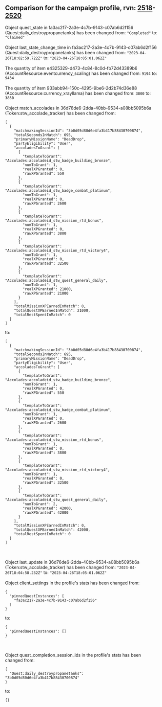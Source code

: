 ## Comparison for the campaign profile, rvn: [2518](https://github.com/PRO100KatYT/FortniteProfileRevisions/tree/main/profiles/campaign/2518%20campaign.json)-[2520](https://github.com/PRO100KatYT/FortniteProfileRevisions/tree/main/profiles/campaign/2520%20campaign.json)

Object quest_state in fa3ac217-2a3e-4c7b-9143-c07ab6d2f156 (Quest:daily_destroypropanetanks) has been changed from: `"Completed"` to: `"Claimed"`
<br><br>
Object last_state_change_time in fa3ac217-2a3e-4c7b-9143-c07ab6d2f156 (Quest:daily_destroypropanetanks) has been changed from: `"2023-04-26T18:02:59.722Z"` to: `"2023-04-26T18:05:01.062Z"`
<br><br>
The quantity of item e4325329-d473-4c84-8c0d-fb72d43389b6 (AccountResource:eventcurrency_scaling) has been changed from: `9194` to: `9434`
<br><br>
The quantity of item 933abb94-150c-4295-9be6-2d2b74d36e88 (AccountResource:currency_xrayllama) has been changed from: `3800` to: `3850`
<br><br>
Object match_accolades in 36d76de6-2dda-40bb-9534-a08bb5095b6a (Token:stw_accolade_tracker) has been changed from:

```
[
  {
    "matchmakingSessionId": "3b0d05d80d6e4fa3b417b88430700874",
    "totalSecondsInMatch": 695,
    "primaryMissionName": "DeadDrop",
    "partyEligibility": "User",
    "accoladesToGrant": [
      {
        "templateToGrant": "Accolades:accoladeid_stw_badge_building_bronze",
        "numToGrant": 1,
        "realXPGranted": 0,
        "rawXPGranted": 550
      },
      {
        "templateToGrant": "Accolades:accoladeid_stw_badge_combat_platinum",
        "numToGrant": 1,
        "realXPGranted": 0,
        "rawXPGranted": 2600
      },
      {
        "templateToGrant": "Accolades:accoladeid_stw_mission_rtd_bonus",
        "numToGrant": 1,
        "realXPGranted": 0,
        "rawXPGranted": 3800
      },
      {
        "templateToGrant": "Accolades:accoladeid_stw_mission_rtd_victory4",
        "numToGrant": 1,
        "realXPGranted": 0,
        "rawXPGranted": 32500
      },
      {
        "templateToGrant": "Accolades:accoladeid_stw_quest_general_daily",
        "numToGrant": 1,
        "realXPGranted": 21000,
        "rawXPGranted": 21000
      }
    ],
    "totalMissionXPEarnedInMatch": 0,
    "totalQuestXPEarnedInMatch": 21000,
    "totalRestSpentInMatch": 0
  }
]
```

to:

```
[
  {
    "matchmakingSessionId": "3b0d05d80d6e4fa3b417b88430700874",
    "totalSecondsInMatch": 695,
    "primaryMissionName": "DeadDrop",
    "partyEligibility": "User",
    "accoladesToGrant": [
      {
        "templateToGrant": "Accolades:accoladeid_stw_badge_building_bronze",
        "numToGrant": 1,
        "realXPGranted": 0,
        "rawXPGranted": 550
      },
      {
        "templateToGrant": "Accolades:accoladeid_stw_badge_combat_platinum",
        "numToGrant": 1,
        "realXPGranted": 0,
        "rawXPGranted": 2600
      },
      {
        "templateToGrant": "Accolades:accoladeid_stw_mission_rtd_bonus",
        "numToGrant": 1,
        "realXPGranted": 0,
        "rawXPGranted": 3800
      },
      {
        "templateToGrant": "Accolades:accoladeid_stw_mission_rtd_victory4",
        "numToGrant": 1,
        "realXPGranted": 0,
        "rawXPGranted": 32500
      },
      {
        "templateToGrant": "Accolades:accoladeid_stw_quest_general_daily",
        "numToGrant": 2,
        "realXPGranted": 42000,
        "rawXPGranted": 42000
      }
    ],
    "totalMissionXPEarnedInMatch": 0,
    "totalQuestXPEarnedInMatch": 42000,
    "totalRestSpentInMatch": 0
  }
]
```

<br><br>
Object last_update in 36d76de6-2dda-40bb-9534-a08bb5095b6a (Token:stw_accolade_tracker) has been changed from: `"2023-04-26T18:04:58.232Z"` to: `"2023-04-26T18:05:01.062Z"`
<br><br>
Object client_settings in the profile's stats has been changed from:

```
{
  "pinnedQuestInstances": [
    "fa3ac217-2a3e-4c7b-9143-c07ab6d2f156"
  ]
}
```

to:

```
{
  "pinnedQuestInstances": []
}
```

<br><br>
Object quest_completion_session_ids in the profile's stats has been changed from:

```
{
  "Quest:daily_destroypropanetanks": "3b0d05d80d6e4fa3b417b88430700874"
}
```

to:

```
{}
```

<br><br>
